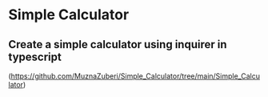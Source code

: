 # Simple Calculator
## Create a simple calculator using inquirer in typescript
(https://github.com/MuznaZuberi/Simple_Calculator/tree/main/Simple_Calculator)
